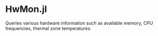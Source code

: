 # HwMon.jl
Queries various hardware information such as available memory, CPU frequencies, thermal zone temperatures. 
